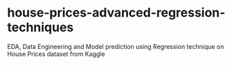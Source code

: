 # house-prices-advanced-regression-techniques
EDA, Data Engineering and Model prediction using Regression technique on House Prices dataset from Kaggle

